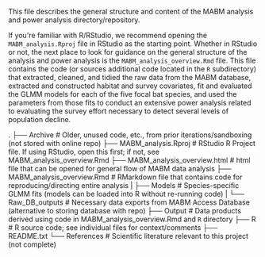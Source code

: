 This file describes the general structure and content of the MABM analysis and 
power analysis directory/repository. 

If you're familiar with R/RStudio, we recommend opening the `MABM_analysis.Rproj` 
file in RStudio as the starting point. Whether in RStudio or not, the next place
to look for guidance on the general structure of the analysis and power analysis
is the `MABM_analysis_overview.Rmd` file. This file contains the code (or sources
additional code located in the `R` subdirectory) that extracted, cleaned, and 
tidied the raw data from the MABM database, extracted and constructed habitat and
survey covariates, fit and evaluated the GLMM models for each of the five focal
bat species, and used the parameters from those fits to conduct an extensive
power analysis related to evaluating the survey effort necessary to detect 
several levels of population decline.

.
├── Archive                       # Older, unused code, etc., from prior iterations/sandboxing (not stored with online repo)
├── MABM_analysis.Rproj           # RStudio R Project file. If using RStudio, open this first; if not, see MABM_analysis_overview.Rmd
├── MABM_analysis_overview.html   # html file that can be opened for general flow of MABM data analysis
├── MABM_analysis_overview.Rmd    # RMarkdown file that contains code for reproducing/directing entire analysis
|   ├── Models                    # Species-specific GLMM fits (models can be loaded into R without re-running code)
|   └── Raw_DB_outputs            # Necessary data exports from MABM Access Database (alternative to storing database with repo)
├── Output                        # Data products derived using code in MABM_analysis_overview.Rmd and `R` directory
├── R                             # R source code; see individual files for context/comments
├── README.txt
└── References                    # Scientific literature relevant to this project (not complete)
